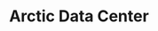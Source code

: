 ---
title: "Arctic Data Center"
description: "The NSF Arctic Data Center sponsors training events for Arctic researchers in best practices for reproducible research."
featured_image: "images/Mountains.jpg"
---